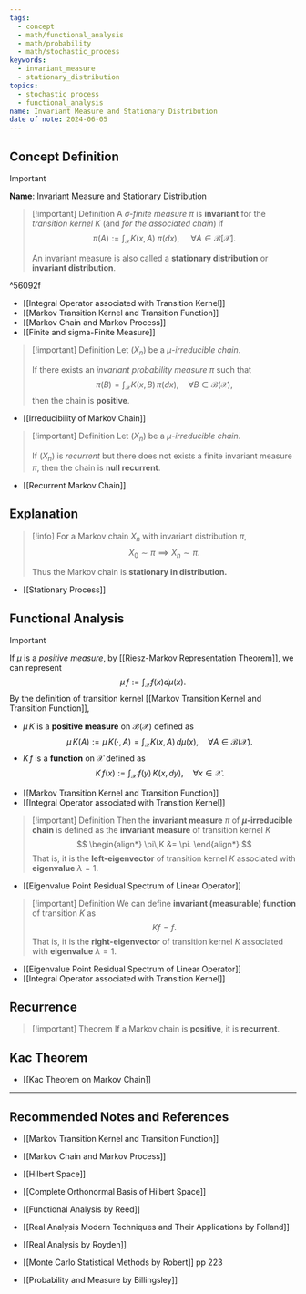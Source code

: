 ```yaml
---
tags:
  - concept
  - math/functional_analysis
  - math/probability
  - math/stochastic_process
keywords:
  - invariant_measure
  - stationary_distribution
topics:
  - stochastic_process
  - functional_analysis
name: Invariant Measure and Stationary Distribution
date of note: 2024-06-05
---
```


## Concept Definition

>[!important]
>**Name**: Invariant Measure and Stationary Distribution

>[!important] Definition
>A *$\sigma$-finite measure* $\pi$ is **invariant** for the *transition kernel* $K$ (and *for the associated chain*)  if
>$$
>\pi(A) := \int_{\mathcal{X}}K(x, A)\;\pi(dx),\; \quad \forall A\in \mathcal{B}[\mathcal{X}].
>$$
>
>An invariant measure is also called a **stationary distribution** or **invariant distribution**.

^56092f

- [[Integral Operator associated with Transition Kernel]]
- [[Markov Transition Kernel and Transition Function]]
- [[Markov Chain and Markov Process]]
- [[Finite and sigma-Finite Measure]]


>[!important] Definition
>Let $(X_{n})$ be a *$\mu$-irreducible chain*.
>
>If there exists an *invariant probability measure* $\pi$ such that 
>$$
>\pi(B) = \int_{\mathcal{X}}K(x,B)\,\pi(dx),\quad \forall B\in \mathcal{B}(\mathcal{X}),
>$$
>then the chain is **positive**.

- [[Irreducibility of Markov Chain]]

>[!important] Definition
>Let $(X_{n})$ be a *$\mu$-irreducible chain*.
>
>If $(X_{n})$ is *recurrent* but there does not exists a finite invariant measure $\pi$, then the chain is **null recurrent**.

- [[Recurrent Markov Chain]]


## Explanation

>[!info]
>For a Markov chain $X_{n}$ with invariant distribution $\pi$,   $$X_{0} \sim \pi \implies X_{n}\sim \pi.$$
>
>Thus the Markov chain is **stationary in distribution.**

- [[Stationary Process]]

## Functional Analysis

>[!important]
>If $\mu$ is a *positive measure*, by [[Riesz-Markov Representation Theorem]], we can represent
>$$
>\mu\,f := \int_{\mathcal{X}}f(x)d\mu(x).
>$$
>By the definition of transition kernel [[Markov Transition Kernel and Transition Function]],   
>- $\mu\,K$ is a **positive measure** on $\mathcal{B}(\mathcal{X})$ defined as $$\mu\,K (A) := \mu\,K(\cdot, A) = \int_{\mathcal{X}}K(x, A)\,d\mu(x), \quad \forall A\in \mathcal{B}(\mathcal{X}).$$
>- $K\,f$ is a **function** on $\mathcal{X}$ defined as $$K\,f(x) := \int_{\mathcal{X}}\,f(y)\,K(x, dy), \quad \forall x\in \mathcal{X}.$$

- [[Markov Transition Kernel and Transition Function]]
- [[Integral Operator associated with Transition Kernel]]


>[!important] Definition
>Then the **invariant measure**  $\pi$ of **$\mu$-irreducible chain** is defined as the **invariant measure** of transition kernel $K$ 
>$$
>\begin{align*}
> \pi\,K &= \pi.
>\end{align*}
>$$ 
>That is, it is the **left-eigenvector** of transition kernel $K$ associated with **eigenvalue** $\lambda = 1.$ 

- [[Eigenvalue Point Residual Spectrum of Linear Operator]]

>[!important] Definition
>We can define **invariant (measurable) function** of transition $K$ as
>$$
>Kf = f.
>$$
>That is, it is the **right-eigenvector** of transition kernel $K$ associated with **eigenvalue** $\lambda = 1.$ 

- [[Eigenvalue Point Residual Spectrum of Linear Operator]]
- [[Integral Operator associated with Transition Kernel]]


## Recurrence

>[!important] Theorem
>If a Markov chain is **positive**, it is **recurrent**.

## Kac Theorem

- [[Kac Theorem on Markov Chain]]



-----------
##  Recommended Notes and References

- [[Markov Transition Kernel and Transition Function]]
- [[Markov Chain and Markov Process]]


- [[Hilbert Space]]
- [[Complete Orthonormal Basis of Hilbert Space]]

- [[Functional Analysis by Reed]]
- [[Real Analysis Modern Techniques and Their Applications by Folland]]
- [[Real Analysis by Royden]]

- [[Monte Carlo Statistical Methods by Robert]] pp 223
- [[Probability and Measure by Billingsley]]

